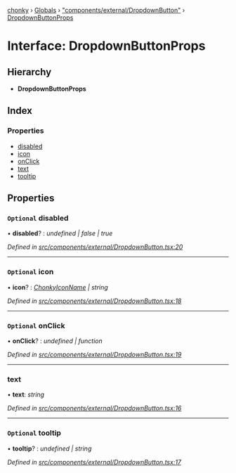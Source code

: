 [chonky](../README.md) › [Globals](../globals.md) › ["components/external/DropdownButton"](../modules/_components_external_dropdownbutton_.md) › [DropdownButtonProps](_components_external_dropdownbutton_.dropdownbuttonprops.md)

# Interface: DropdownButtonProps

## Hierarchy

* **DropdownButtonProps**

## Index

### Properties

* [disabled](_components_external_dropdownbutton_.dropdownbuttonprops.md#optional-disabled)
* [icon](_components_external_dropdownbutton_.dropdownbuttonprops.md#optional-icon)
* [onClick](_components_external_dropdownbutton_.dropdownbuttonprops.md#optional-onclick)
* [text](_components_external_dropdownbutton_.dropdownbuttonprops.md#text)
* [tooltip](_components_external_dropdownbutton_.dropdownbuttonprops.md#optional-tooltip)

## Properties

### `Optional` disabled

• **disabled**? : *undefined | false | true*

*Defined in [src/components/external/DropdownButton.tsx:20](https://github.com/TimboKZ/Chonky/blob/4792a84/src/components/external/DropdownButton.tsx#L20)*

___

### `Optional` icon

• **icon**? : *[ChonkyIconName](../enums/_types_icons_types_.chonkyiconname.md) | string*

*Defined in [src/components/external/DropdownButton.tsx:18](https://github.com/TimboKZ/Chonky/blob/4792a84/src/components/external/DropdownButton.tsx#L18)*

___

### `Optional` onClick

• **onClick**? : *undefined | function*

*Defined in [src/components/external/DropdownButton.tsx:19](https://github.com/TimboKZ/Chonky/blob/4792a84/src/components/external/DropdownButton.tsx#L19)*

___

###  text

• **text**: *string*

*Defined in [src/components/external/DropdownButton.tsx:16](https://github.com/TimboKZ/Chonky/blob/4792a84/src/components/external/DropdownButton.tsx#L16)*

___

### `Optional` tooltip

• **tooltip**? : *undefined | string*

*Defined in [src/components/external/DropdownButton.tsx:17](https://github.com/TimboKZ/Chonky/blob/4792a84/src/components/external/DropdownButton.tsx#L17)*
